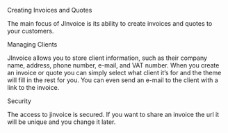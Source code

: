Creating Invoices and Quotes

The main focus of JInvoice is its ability to create invoices and quotes to your customers.

Managing Clients

JInvoice allows you to store client information, such as their company name, address, phone number, e-mail, and VAT number.
When you create an invoice or quote you can simply select what client it’s for and the theme will fill in the rest for you. You can even send an e-mail to the client with a link to the invoice.

Security

The access to jinvoice is secured. If you want to share an invoice the url it will be unique and you change it later.
